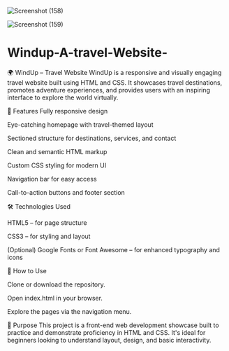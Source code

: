![Screenshot (158)](https://github.com/user-attachments/assets/f23d3194-e415-4e92-a2a1-e56a3faa6f0d)

![Screenshot (159)](https://github.com/user-attachments/assets/fb767e2d-bd50-4b27-a4a1-ce467c710499)

# Windup-A-travel-Website-
🌍 WindUp – Travel Website
WindUp is a responsive and visually engaging travel website built using HTML and CSS. It showcases travel destinations, promotes adventure experiences, and provides users with an inspiring interface to explore the world virtually.

🚀 Features
Fully responsive design

Eye-catching homepage with travel-themed layout

Sectioned structure for destinations, services, and contact

Clean and semantic HTML markup

Custom CSS styling for modern UI

Navigation bar for easy access

Call-to-action buttons and footer section

🛠️ Technologies Used

HTML5 – for page structure

CSS3 – for styling and layout

(Optional) Google Fonts or Font Awesome – for enhanced typography and icons

📌 How to Use

Clone or download the repository.

Open index.html in your browser.

Explore the pages via the navigation menu.

🎯 Purpose
This project is a front-end web development showcase built to practice and demonstrate proficiency in HTML and CSS. It's ideal for beginners looking to understand layout, design, and basic interactivity.
